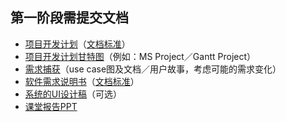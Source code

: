 ## 第一阶段需提交文档

- [项目开发计划](软件项目开发计划.pdf)（[文档标准](../../文档标准/软件项目开发计划.pdf)）
- [项目开发计划甘特图](甘特图.jpg)（例如：MS Project／Gantt Project）
- [需求捕获](需求捕获.pdf)（use case图及文档／用户故事，考虑可能的需求变化）
- [软件需求说明书](需求说明.pdf)（[文档标准](../../文档标准/软件需求说明书.pdf)）
- [系统的UI设计稿](系统UI设计稿/)（可选）
- [课堂报告PPT](课堂报告PPT.pdf)